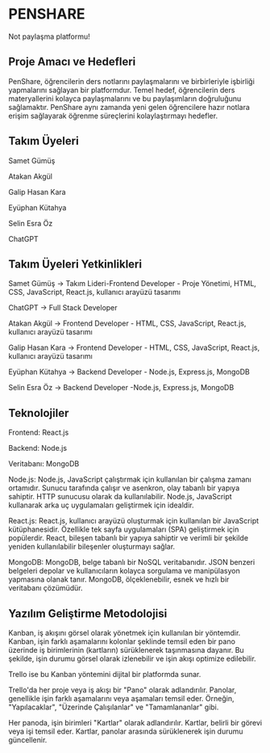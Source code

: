 # PENSHARE

Not paylaşma platformu!

## Proje Amacı ve Hedefleri

PenShare, öğrencilerin ders notlarını paylaşmalarını ve birbirleriyle işbirliği yapmalarını sağlayan bir platformdur. Temel hedef, öğrencilerin ders materyallerini kolayca paylaşmalarını ve bu paylaşımların doğruluğunu sağlamaktır. PenShare aynı zamanda yeni gelen öğrencilere hazır notlara erişim sağlayarak öğrenme süreçlerini kolaylaştırmayı hedefler.


## Takım Üyeleri 

Samet Gümüş

Atakan Akgül

Galip Hasan Kara

Eyüphan Kütahya

Selin Esra Öz

ChatGPT

## Takım Üyeleri Yetkinlikleri

Samet Gümüş -> Takım Lideri-Frontend Developer - Proje Yönetimi, HTML, CSS, JavaScript, React.js, kullanıcı arayüzü tasarımı

ChatGPT -> Full Stack Developer 

Atakan Akgül -> Frontend Developer - HTML, CSS, JavaScript, React.js, kullanıcı arayüzü tasarımı

Galip Hasan Kara -> Frontend Developer - HTML, CSS, JavaScript, React.js, kullanıcı arayüzü tasarımı

Eyüphan Kütahya -> Backend  Developer - Node.js, Express.js, MongoDB

Selin Esra Öz -> Backend  Developer -Node.js, Express.js, MongoDB

## Teknolojiler
Frontend: React.js

Backend: Node.js

Veritabanı: MongoDB

Node.js: Node.js, JavaScript çalıştırmak için kullanılan bir çalışma zamanı ortamıdır. Sunucu tarafında çalışır ve asenkron, olay tabanlı bir yapıya sahiptir. HTTP sunucusu olarak da kullanılabilir. Node.js, JavaScript kullanarak arka uç uygulamaları geliştirmek için idealdir.

React.js: React.js, kullanıcı arayüzü oluşturmak için kullanılan bir JavaScript kütüphanesidir. Özellikle tek sayfa uygulamaları (SPA) geliştirmek için popülerdir. React, bileşen tabanlı bir yapıya sahiptir ve verimli bir şekilde yeniden kullanılabilir bileşenler oluşturmayı sağlar.

MongoDB: MongoDB, belge tabanlı bir NoSQL veritabanıdır. JSON benzeri belgeleri depolar ve kullanıcıların kolayca sorgulama ve manipülasyon yapmasına olanak tanır. MongoDB, ölçeklenebilir, esnek ve hızlı bir veritabanı çözümüdür.


## Yazılım Geliştirme Metodolojisi

Kanban, iş akışını görsel olarak yönetmek için kullanılan bir yöntemdir. Kanban, işin farklı aşamalarını kolonlar şeklinde temsil eden bir pano üzerinde iş birimlerinin (kartların) sürüklenerek taşınmasına dayanır. Bu şekilde, işin durumu görsel olarak izlenebilir ve işin akışı optimize edilebilir.

Trello ise bu Kanban yöntemini dijital bir platformda sunar.

Trello'da her proje veya iş akışı bir "Pano" olarak adlandırılır. Panolar, genellikle işin farklı aşamalarını veya aşamaları temsil eder. Örneğin, "Yapılacaklar", "Üzerinde Çalışılanlar" ve "Tamamlananlar" gibi.

Her panoda, işin birimleri "Kartlar" olarak adlandırılır. Kartlar, belirli bir görevi veya işi temsil eder. Kartlar, panolar arasında sürüklenerek işin durumu güncellenir. 

